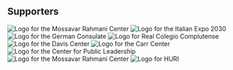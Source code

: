 ## Supporters
<div class="sponsor-grid">
<image src="/italian_consulate.jpg" alt="Logo for the Mossavar Rahmani Center" class="sponsor-grid-item">
<image src="/italian_consulate_roma.png" alt="Logo for the Italian Expo 2030" class="sponsor-grid-item">
<image src="/german-consulate.jpg" alt="Logo for the German Consulate" class="sponsor-grid-item">
<image src="/real-complutense.png" alt="Logo for Real Colegio Complutense" class="sponsor-grid-item">
<image src="/davis-center-logo.png" alt="Logo for the Davis Center" class="sponsor-grid-item">
<image src="/carr-center-logo.jpg" alt="Logo for the Carr Center" class="sponsor-grid-item">
<image src="/center-for-public-leadership-logo.png" alt="Logo for the Center for Public Leadership" class="sponsor-grid-item">
<image src="/mossavar-rahmani-center-logo.jpg" alt="Logo for the Mossavar Rahmani Center" class="sponsor-grid-item">
<image src="/huri-logo.png" alt="Logo for HURI" class="sponsor-grid-item">
</div>
